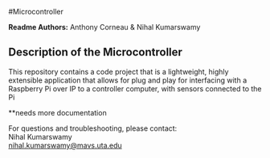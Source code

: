 #Microcontroller

**Readme Authors:** Anthony Corneau & Nihal Kumarswamy   

## Description of the Microcontroller

This repository contains a code project that is a lightweight, highly extensible 
application that allows for plug and play for interfacing with a Raspberry Pi 
over IP to a controller computer, with sensors connected to the Pi

**needs more documentation







For questions and troubleshooting, please contact:  
Nihal Kumarswamy  
nihal.kumarswamy@mavs.uta.edu  


